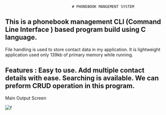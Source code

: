                                   # PHONEBOOK MANGEMENT SYSTEM
This is a phonebook management CLI (Command Line Interface ) based program build using C language.
----------------------------------------------------------------------------------
File handling is used to store contact data in my application.
It is lightweight application used only 139kb of primary memory while running.

Features :
Easy to use.
Add multiple contact details with ease.
Searching is available.
We can preform CRUD operation in this program.
-----------------------------------------------------------------------------------
Main Output Screen

![f](https://user-images.githubusercontent.com/112120690/186751861-e4636506-8990-4914-9277-729a24694314.png)

